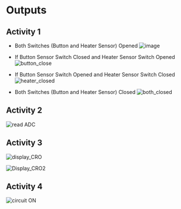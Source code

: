 # Outputs

## Activity 1

*  Both Switches (Button and Heater Sensor) Opened 
![image](https://user-images.githubusercontent.com/89603034/133600831-b56ac09e-3b71-4be4-936b-ded462e7eea8.png) 

*  If Button Sensor Switch Closed and Heater Sensor Switch Opened 
![button_close](https://user-images.githubusercontent.com/89603034/133600947-ffc67bbd-c4a2-4729-95ec-7ee08ea011b9.png) 
 
*  If Button Sensor Switch Opened and Heater Sensor Switch Closed 
![heater_closed](https://user-images.githubusercontent.com/89603034/133600997-dc623325-206a-4b41-8f83-a99f36080e1c.png) 
 
*  Both Switches (Button and Heater Sensor) Closed 
![both_closed](https://user-images.githubusercontent.com/89603034/133601051-0a002114-2d07-401f-9f0f-761d7f62307a.png) 

## Activity 2

![read ADC](https://user-images.githubusercontent.com/89603034/133601101-b0c3e1ba-e1f7-4f00-b6b6-f13db655730e.png)

## Activity 3

 ![display_CRO](https://user-images.githubusercontent.com/89603034/133601186-2bfc0ff2-d963-4462-96bb-f65f41a27c3f.png) 
 
 ![Display_CRO2](https://user-images.githubusercontent.com/89603034/133601231-27abfffa-32e4-4985-b2fb-484b37efb967.png) 

## Activity 4

![circuit ON](https://user-images.githubusercontent.com/89603034/133601319-aef6e851-e630-4a47-828f-358c1dd5f38e.png)
